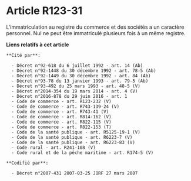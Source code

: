 # Article R123-31

L'immatriculation au registre du commerce et des sociétés a un caractère personnel. Nul ne peut être immatriculé plusieurs
fois à un même registre.

**Liens relatifs à cet article**

	**Cité par**:

	  - Décret n°92-618 du 6 juillet 1992 - art. 14 (Ab)
	  - Décret n°92-1448 du 30 décembre 1992 - art. 78-5 (Ab)
	  - Décret n°92-1449 du 30 décembre 1992 - art. 84 (Ab)
	  - Décret n°93-78 du 13 janvier 1993 - art. 79-5 (Ab)
	  - Décret n°93-492 du 25 mars 1993 - art. 48-5 (V)
	  - Décret n°2014-354 du 19 mars 2014 - art. 4 (V)
	  - Décret n°2016-878 du 29 juin 2016 - art. 1
	  - Code de commerce - art. R123-232 (V)
	  - Code de commerce - art. R743-139-24 (V)
	  - Code de commerce - art. R743-41 (V)
	  - Code de commerce - art. R814-162 (V)
	  - Code de commerce - art. R822-115 (V)
	  - Code de commerce - art. R822-153 (T)
	  - Code de la santé publique - art. R5125-19-1 (V)
	  - Code de la santé publique - art. R6223-7 (V)
	  - Code de la santé publique - art. R6223-83 (V)
	  - Code rural - art. R241-108 (V)
	  - Code rural et de la pêche maritime - art. R174-5 (V)

	**Codifié par**:

	  - Décret n°2007-431 2007-03-25 JORF 27 mars 2007
